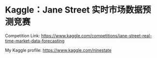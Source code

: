 # Kaggle：Jane Street 实时市场数据预测竞赛
Competition Link: https://www.kaggle.com/competitions/jane-street-real-time-market-data-forecasting

My Kaggle profile: https://www.kaggle.com/ninestate
